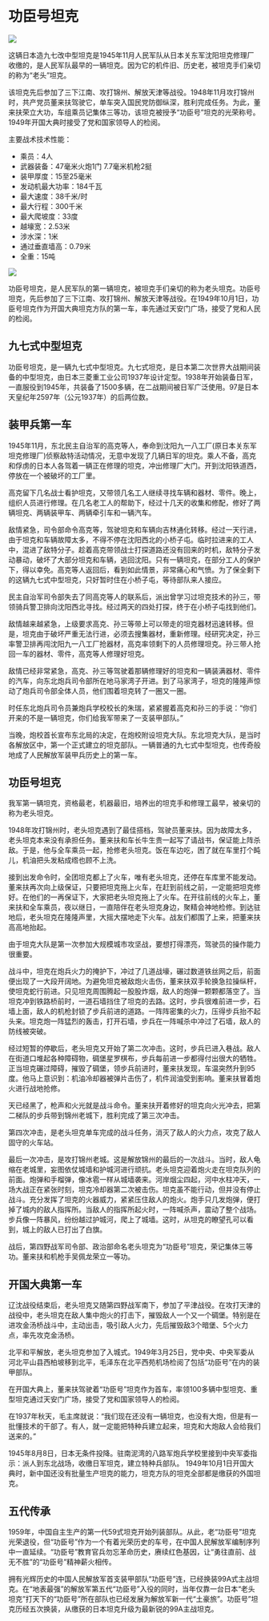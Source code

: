 # 功臣号坦克

![](./images/Hero-Tank-2.jpg)

这辆日本造九七改中型坦克是1945年11月人民军队从日本关东军沈阳坦克修理厂收缴的，是人民军队最早的一辆坦克。因为它的机件旧、历史老，被坦克手们亲切的称为“老头”坦克。

该坦克先后参加了三下江南、攻打锦州、解放天津等战役。1948年11月攻打锦州时，共产党员董来扶驾驶它，单车突入国民党防御纵深，胜利完成任务。为此，董来扶荣立大功，车组乘员记集体三等功，该坦克被授予“功臣号”坦克的光荣称号。1949年开国大典时接受了党和国家领导人的检阅。

主要战术技术性能：

- 乘员：4人
- 武器装备：47毫米火炮1门  7.7毫米机枪2挺
- 装甲厚度：15至25毫米
- 发动机最大功率：184千瓦
- 最大速度：38千米/时
- 最大行程：300千米
- 最大爬坡度：33度
- 越壕宽：2.53米
- 涉水深：1米
- 通过垂直墙高：0.79米
- 全重：15吨

![](./images/Hero-Tank-1.jpg)

功臣号坦克，是人民军队的第一辆坦克，被坦克手们亲切的称为老头坦克。功臣号坦克，先后参加了三下江南、攻打锦州、解放天津等战役。在1949年10月1日，功臣号坦克作为开国大典坦克方队的第一车，率先通过天安门广场，接受了党和人民的检阅。

## 九七式中型坦克

功臣号坦克，是一辆九七式中型坦克。九七式坦克，是日本第二次世界大战期间装备的中型坦克，由日本三菱重工业公司1937年设计定型。1938年开始装备日军，一直服役到1945年，共装备了1500多辆，在二战期间被日军广泛使用。97是日本天皇纪年2597年（公元1937年）的后两位数。

## 装甲兵第一车

1945年11月，东北民主自治军的高克等人，奉命到沈阳九一八工厂(原日本关东军坦克修理厂)侦察敌特活动情况，无意中发现了几辆日军的坦克。乘人不备，高克和俘虏的日本人各驾着一辆正在修理的坦克，冲出修理厂大门。开到沈阳铁道西，停放在一个被破坏的工厂里。

高克留下几名战士看护坦克，又带领几名工人继续寻找车辆和器材、零件。晚上，组织人员进行修理。在几名老工人的帮助下，经过十几天的收集和修配，修好了两辆坦克、两辆装甲车、两辆牵引车和一辆汽车。

敌情紧急，司令部命令高克等，驾驶坦克和车辆向吉林通化转移。经过一天行进，由于坦克和车辆故障太多，不得不停在沈阳西北的小桥子屯。临时拉进来的工人中，混进了敌特分子。趁着高克带领战士打探道路还没有回来的时机，敌特分子发动暴动，破坏了大部分坦克和车辆，逃回沈阳。只有一辆坦克，在部分工人的保护下，得以幸免。高克等人返回后，看到如此情景，非常痛心和气愤。为了保全剩下的这辆九七式中型坦克，只好暂时住在小桥子屯，等待部队来人接应。

民主自治军司令部失去了同高克等人的联系后，派出曾学习过坦克技术的孙三，带领骑兵警卫排向沈阳西北寻找。经过两天的四处打探，终于在小桥子屯找到他们。

敌情越来越紧急，上级要求高克、孙三等带上可以带走的坦克器材迅速转移。但是，坦克由于破坏严重无法行进，必须去搜集器材，重新修理。经研究决定，孙三率警卫排再闯沈阳九一八工厂抢器材，高克率领剩下的人员修理坦克。孙三带人抢回一车的器材、零件，高克等人修理好坦克。

敌情已经非常紧急，高克、孙三等驾驶着那辆修理好的坦克和一辆装满器材、零件的汽车，向东北炮兵司令部所在地马家湾子开进。到了马家湾子，坦克的隆隆声惊动了炮兵司令部全体人员，他们围着坦克转了一圈又一圈。

时任东北炮兵司令员兼炮兵学校校长的朱瑞，紧紧握着高克和孙三的手说：“你们开来的不是一辆坦克，你们给我军带来了一支装甲部队。”

当晚，炮校首长宣布东北局的决定，在炮校附设坦克大队。东北坦克大队，是当时各解放区中，第一个正式建立的坦克部队。一辆普通的九七式中型坦克，也传奇般地成了人民解放军装甲兵历史上的第一车。

## 功臣号坦克

我军第一辆坦克，资格最老，机器最旧，培养出的坦克手和修理工最早，被亲切的称为老头坦克。

1948年攻打锦州时，老头坦克遇到了最佳搭档，驾驶员董来扶。因为故障太多，老头坦克本来没有承担任务。董来扶和车长牛生贵一起写了请战书，保证能上阵杀敌。于是，他与全车乘员一起，抢修老头坦克。饭在车边吃，困了就在车里打个盹儿，机油把头发粘成绺也顾不上洗。

接到出发命令时，全团坦克都上了火车，唯有老头坦克，还停在车库里不能发动。董来扶再次向上级保证，只要把坦克拖上火车，在赶到前线之前，一定能把坦克修好。在他们的一再保证下，大家把老头坦克拖上了火车。在开往前线的火车上，董来扶和全车乘员，夜以继日，一直陪伴在老头坦克身边，聚精会神地检修。到达驻地后，老头坦克在隆隆声里，大摇大摆地走下火车。战友们都围了上来，把董来扶高高地抬起。

由于坦克大队是第一次参加大规模城市攻坚战，要想打得漂亮，驾驶员的操作能力很重要。

战斗中，坦克在炮兵火力的掩护下，冲过了几道战壕，碾过数道铁丝网之后，前面便出现了一大段开阔地。为避免坦克被敌炮火击伤，董来扶双手轮换急拉操纵杆，使坦克蛇行前进。只见坦克周围腾起一股股炸烟，敌人的炮弹一颗颗都落空了。当坦克冲到铁路桥前时，一道石墙挡住了坦克的去路。这时，步兵很难前进一步，石墙上面，敌人的机枪封锁了步兵前进的道路。一阵阵密集的火力，压得步兵抬不起头来。坦克炮一阵猛烈的轰击，打开石墙，步兵在一阵喊杀中冲过了石墙，敌人的防线被突破。

经过短暂的停歇后，老头坦克又开始了第二次冲击。这时，步兵已进入巷战。敌人在街道口堆起各种障碍物，碉堡星罗棋布，步兵每前进一步都得付出很大的牺牲。正当坦克碾过障碍，摧毁了碉堡，领步兵前进时，董来扶发现，车温突然升到95度。他马上意识到：机油冷却器被弹片击伤了，机件润油受到影响。董来扶冒着炮火进行战地抢修。

天已经黑了，枪声和火光就是战斗命令。董来扶开着修好的坦克向火光冲去，把第二梯队的步兵带到锦州老城下，胜利完成了第三次冲击。

第四次冲击，是老头坦克单车完成的战斗任务，消灭了敌人的火力点，攻克了敌人固守的火车站。

最后一次冲击，是攻打锦州老城。这是解放锦州的最后的一次战斗。当时，敌人龟缩在老城里，妄图依仗城墙和护城河进行顽抗。老头坦克迎着炮火走在坦克队列的前面。炮弹和手榴弹，像冰雹一样从城墙袭来。河岸烟尘四起，河中水柱冲天，一场大战正在紧张时刻，坦克冷却器第二次被击伤。坦克虽不能行动，但并没有停止战斗。充分发挥了坦克的火器威力，紧紧压住敌人的炮火。炮手只几发炮弹，便打掉了城内的敌人指挥所。当敌人的指挥所起火时，一阵喊杀声，震动了整个战场。步兵像一阵暴风，纷纷越过护城河，爬上了城墙。这时，从坦克的瞭望孔可以看到，城上的敌人已打出了白旗。

战后，第四野战军司令部、政治部命名老头坦克为“功臣号”坦克，荣记集体三等功。董来扶和机枪手吴佩龙荣立一等功。

## 开国大典第一车

辽沈战役结束后，老头坦克又随第四野战军南下，参加了平津战役。在攻打天津的战役中，老头坦克在敌人集中炮火的打击下，摧毁敌人一个又一个碉堡。特别是在进攻金汤桥战斗中，主动出击，吸引敌人火力，先后摧毁敌3个暗堡、5个火力点，率先攻克金汤桥。

北平和平解放，老头坦克参加了入城式。1949年3月25日，党中央、中央军委从河北平山县西柏坡移到北平，毛泽东在北平西苑机场检阅了包括“功臣号”在内的装甲部队。

在开国大典上，董来扶驾驶着“功臣号”坦克作为首车，率领100多辆中型坦克、重型坦克通过天安门广场，接受了党和国家领导人的检阅。

在1937年秋天，毛主席就说：“我们现在还没有一辆坦克，也没有大炮，但是有一批懂技术的干部了。有人，就一定能把特种兵建立起来，坦克和大炮敌人会给我们送来的。”

1945年8月8日，日本无条件投降。驻南泥湾的八路军炮兵学校里接到中央军委指示：派人到东北战场，收缴日军坦克，建立特种兵部队。
1949年10月1日开国大典时，新中国还没有批量生产坦克的能力，坦克方队的坦克全部都是缴获的外国坦克。

## 五代传承

1959年，中国自主生产的第一代59式坦克开始列装部队。从此，老“功臣号”坦克光荣退役，但“功臣号”作为一个有着光荣历史的车号，在中国人民解放军编制序列中一直延续。“功臣号”教育官兵勿忘革命历史，赓续红色基因，让“勇往直前、战无不胜”的“功臣号”精神薪火相传。

拥有光辉历史的中国人民解放军首支装甲部队“功臣号”连，已经换装99A式主战坦克。在“地表最强”的解放军第五代“功臣号”入役的同时，当年仅靠一台日本“老头坦克”打天下的“功臣号”所在部队也已经发展为解放军新一代“土豪旅”。功臣号”坦克历经五次换装，从缴获的日本坦克升级为最新锐的99A主战坦克。